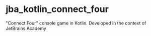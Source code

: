 # jba_kotlin_connect_four
"Сonnect Four" console game in Kotlin. Developed in the context of JetBrains Academy 
